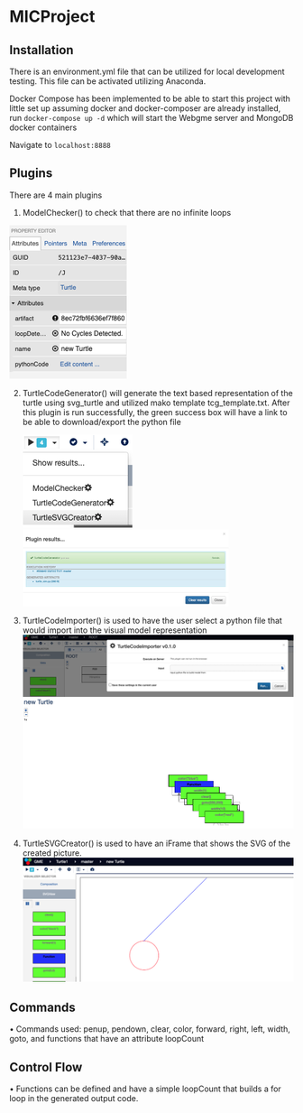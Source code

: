 # MICProject
## Installation

There is an environment.yml file that can be utilized for local development testing. This file can be
activated utilizing Anaconda.

Docker Compose has been implemented to be able to start this project with little set up
assuming docker and docker-composer are already installed, run
`docker-compose up -d` which will start the Webgme server and MongoDB docker containers

Navigate to `localhost:8888 `

## Plugins

There are 4 main plugins

1. ModelChecker() to check that there are no infinite loops

![Model Checker Results](images/modelcheck.png)

2. TurtleCodeGenerator() will generate the text based representation of the turtle using svg_turtle and utilized mako 
   template tcg_template.txt. After this plugin is run successfully, the green success box will have a link
   to be able to download/export the python file

   ![Plugins](images/plugins.png)
   ![Export](images/Export.png)
3. TurtleCodeImporter() is used to have the user select a python file that would import into the visual model representation
   ![Import](images/Import.png)
   ![Import Results](images/importResults.png)
4. TurtleSVGCreator() is used to have an iFrame that shows the SVG of the created picture.
   ![SVG Output](images/svgoutput.png)

## Commands

•	Commands used: penup, pendown, clear, color, forward, right, left, width, goto, and functions that have an attribute loopCount

## Control Flow
•	Functions can be defined and have a simple loopCount that builds a for loop in the generated output code.